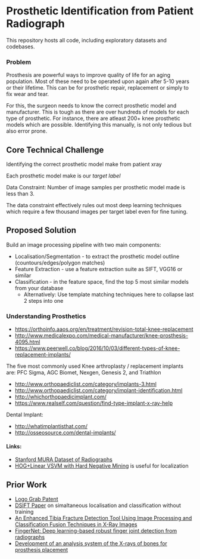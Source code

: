 # Prosthetic Identification from Patient Radiograph

This repository hosts all code, including exploratory datasets and codebases. 

### Problem
Prosthesis are powerful ways to improve quality of life for an aging population. Most of these need to be operated upon again after 5-10 years or their lifetime. This can be for prosthetic repair, replacement or simply to fix wear and tear. 


For this, the surgeon needs to know the correct prosthetic model and manufacturer. This is tough as there are over hundreds of models for each type of prosthetic. For instance, there are atleast 200+ knee prosthetic models which are possible. Identifying this manually, is not only tedious but also error prone.

## Core Technical Challenge
Identifying the correct prosthetic model make from patient xray

Each prosthetic model make is our *target label*

Data Constraint: Number of image samples per prosthetic model made is less than 3.

The data constraint effectively rules out most deep learning techniques which require a few thousand images per target label even for fine tuning.

## Proposed Solution

Build an image processing pipeline with two main components: 
- Localisation/Segmentation - to extract the prosthetic model outline (countours/edges/polygon matches) 
- Feature Extraction - use a feature extraction suite as SIFT, VGG16 or similar 
- Classification - in the feature space, find the top 5 most similar models from your database
  - Alternatively: Use template matching techniques here to collapse last 2 steps into one

### Understanding Prosthetics
- https://orthoinfo.aaos.org/en/treatment/revision-total-knee-replacement
- http://www.medicalexpo.com/medical-manufacturer/knee-prosthesis-4095.html
- https://www.peerwell.co/blog/2016/10/03/different-types-of-knee-replacement-implants/

The five most commonly used Knee arthroplasty / replacement implants are: PFC Sigma, AGC Biomet, Nexgen, Genesis 2, and Triathlon
- http://www.orthopaediclist.com/category/implants-3.html
- http://www.orthopaediclist.com/category/implant-identification.html
- http://whichorthopaedicimplant.com/
- https://www.realself.com/question/find-type-implant-x-ray-help

Dental Implant:
- http://whatimplantisthat.com/
- http://osseosource.com/dental-implants/

#### Links: 
- [Stanford MURA Dataset of Radiographs](https://stanfordmlgroup.github.io/competitions/mura/)
- [HOG+Linear VSVM with Hard Negative Mining](https://www.pyimagesearch.com/2014/11/10/histogram-oriented-gradients-object-detection/) is useful for localization

## Prior Work
- [Logo Grab Patent](https://patents.google.com/patent/US20160162758A1/en)
- [DSIFT Paper](https://ieeexplore.ieee.org/stamp/stamp.jsp?arnumber=6180045) on simaltaneous localisation and classification without training
- [An Enhanced Tibia Fracture Detection Tool Using Image Processing and Classification Fusion Techniques in X-Ray Images](https://pdfs.semanticscholar.org/be15/0af5f4f55d8ca25127b729b97cc461ce7c25.pdf)
- [FingerNet: Deep learning-based robust finger joint detection from radiographs](https://ieeexplore.ieee.org/document/7348440/)
- [Development of an analysis system of the X-rays of bones for prosthesis placement](https://ieeexplore.ieee.org/document/900433/)
